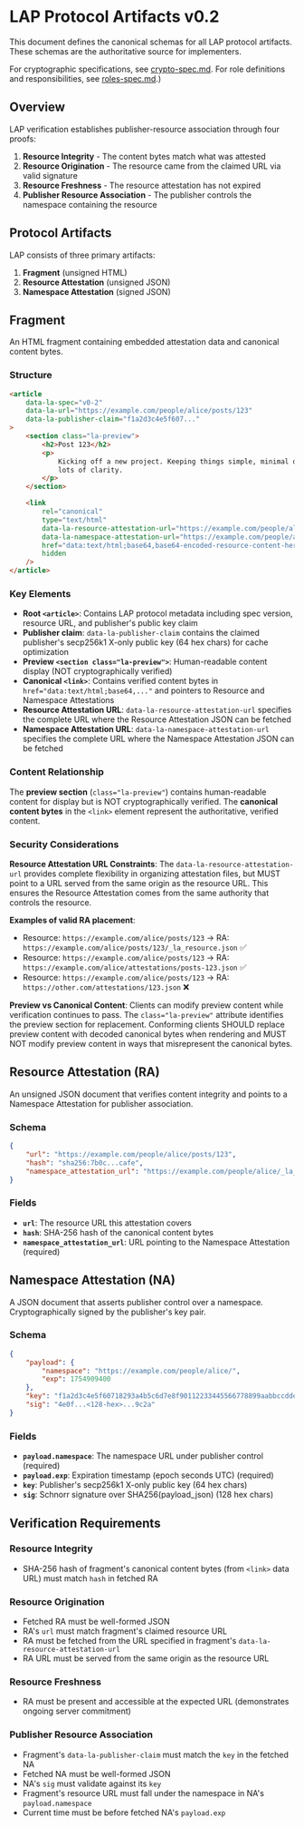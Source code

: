 # LAP Protocol Artifacts v0.2

This document defines the canonical schemas for all LAP protocol artifacts. These schemas are the authoritative source for implementers.

For cryptographic specifications, see [crypto-spec.md](crypto-spec.md). For role definitions and responsibilities, see [roles-spec.md](roles-spec.md).)

## Overview

LAP verification establishes publisher-resource association through four proofs:

1. **Resource Integrity** - The content bytes match what was attested
2. **Resource Origination** - The resource came from the claimed URL via valid signature
3. **Resource Freshness** - The resource attestation has not expired
4. **Publisher Resource Association** - The publisher controls the namespace containing the resource

## Protocol Artifacts

LAP consists of three primary artifacts:

1. **Fragment** (unsigned HTML)
2. **Resource Attestation** (unsigned JSON)
3. **Namespace Attestation** (signed JSON)

## Fragment

An HTML fragment containing embedded attestation data and canonical content bytes.

### Structure

```html
<article
    data-la-spec="v0-2"
    data-la-url="https://example.com/people/alice/posts/123"
    data-la-publisher-claim="f1a2d3c4e5f607..."
>
    <section class="la-preview">
        <h2>Post 123</h2>
        <p>
            Kicking off a new project. Keeping things simple, minimal deps, and
            lots of clarity.
        </p>
    </section>

    <link
        rel="canonical"
        type="text/html"
        data-la-resource-attestation-url="https://example.com/people/alice/posts/123/_la_resource.json"
        data-la-namespace-attestation-url="https://example.com/people/alice/_la_namespace.json"
        href="data:text/html;base64,base64-encoded-resource-content-here"
        hidden
    />
</article>
```

### Key Elements

-   **Root `<article>`**: Contains LAP protocol metadata including spec version, resource URL, and publisher's public key claim
-   **Publisher claim**: `data-la-publisher-claim` contains the claimed publisher's secp256k1 X-only public key (64 hex chars) for cache optimization
-   **Preview `<section class="la-preview">`**: Human-readable content display (NOT cryptographically verified)
-   **Canonical `<link>`**: Contains verified content bytes in `href="data:text/html;base64,..."` and pointers to Resource and Namespace Attestations
-   **Resource Attestation URL**: `data-la-resource-attestation-url` specifies the complete URL where the Resource Attestation JSON can be fetched
-   **Namespace Attestation URL**: `data-la-namespace-attestation-url` specifies the complete URL where the Namespace Attestation JSON can be fetched

### Content Relationship

The **preview section** (`class="la-preview"`) contains human-readable content for display but is NOT cryptographically verified. The **canonical content bytes** in the `<link>` element represent the authoritative, verified content.

### Security Considerations

**Resource Attestation URL Constraints**: The `data-la-resource-attestation-url` provides complete flexibility in organizing attestation files, but MUST point to a URL served from the same origin as the resource URL. This ensures the Resource Attestation comes from the same authority that controls the resource.

**Examples of valid RA placement**:

-   Resource: `https://example.com/alice/posts/123` → RA: `https://example.com/alice/posts/123/_la_resource.json` ✅
-   Resource: `https://example.com/alice/posts/123` → RA: `https://example.com/alice/attestations/posts-123.json` ✅
-   Resource: `https://example.com/alice/posts/123` → RA: `https://other.com/attestations/123.json` ❌

**Preview vs Canonical Content**: Clients can modify preview content while verification continues to pass. The `class="la-preview"` attribute identifies the preview section for replacement. Conforming clients SHOULD replace preview content with decoded canonical bytes when rendering and MUST NOT modify preview content in ways that misrepresent the canonical bytes.

## Resource Attestation (RA)

An unsigned JSON document that verifies content integrity and points to a Namespace Attestation for publisher association.

### Schema

```json
{
    "url": "https://example.com/people/alice/posts/123",
    "hash": "sha256:7b0c...cafe",
    "namespace_attestation_url": "https://example.com/people/alice/_la_namespace.json"
}
```

### Fields

-   **`url`**: The resource URL this attestation covers
-   **`hash`**: SHA-256 hash of the canonical content bytes
-   **`namespace_attestation_url`**: URL pointing to the Namespace Attestation (required)

## Namespace Attestation (NA)

A JSON document that asserts publisher control over a namespace. Cryptographically signed by the publisher's key pair.

### Schema

```json
{
    "payload": {
        "namespace": "https://example.com/people/alice/",
        "exp": 1754909400
    },
    "key": "f1a2d3c4e5f60718293a4b5c6d7e8f90112233445566778899aabbccddeeff00",
    "sig": "4e0f...<128-hex>...9c2a"
}
```

### Fields

-   **`payload.namespace`**: The namespace URL under publisher control (required)
-   **`payload.exp`**: Expiration timestamp (epoch seconds UTC) (required)
-   **`key`**: Publisher's secp256k1 X-only public key (64 hex chars)
-   **`sig`**: Schnorr signature over SHA256(payload_json) (128 hex chars)

## Verification Requirements

### Resource Integrity

-   SHA-256 hash of fragment's canonical content bytes (from `<link>` data URL) must match `hash` in fetched RA

### Resource Origination

-   Fetched RA must be well-formed JSON
-   RA's `url` must match fragment's claimed resource URL
-   RA must be fetched from the URL specified in fragment's `data-la-resource-attestation-url`
-   RA URL must be served from the same origin as the resource URL

### Resource Freshness

-   RA must be present and accessible at the expected URL (demonstrates ongoing server commitment)

### Publisher Resource Association

-   Fragment's `data-la-publisher-claim` must match the `key` in the fetched NA
-   Fetched NA must be well-formed JSON
-   NA's `sig` must validate against its `key`
-   Fragment's resource URL must fall under the namespace in NA's `payload.namespace`
-   Current time must be before fetched NA's `payload.exp`
